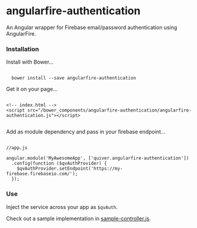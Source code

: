 angularfire-authentication
==========================

An Angular wrapper for Firebase email/password authentication using AngularFire.

### Installation

Install with Bower...

```

  bower install --save angularfire-authentication

```

Get it on your page...

```

<!-- index.html -->
<script src="/bower_components/angularfire-authentication/angularfire-authentication.js"></script>


```

Add as module dependency and pass in your firebase endpoint...

```

//app.js

angular.module('MyAwesomeApp', ['quiver.angularfire-authentication'])
  .config(function ($qvAuthProvider) {
    $qvAuthProvider.setEndpoint('https://my-firebase.firebaseio.com/');
  });

```

### Use

Inject the service across your app as  ```$qvAuth```.

Check out a sample implementation  in [sample-controller.js](https://github.com/deltaepsilon/angularfire-authentication/blob/master/sample-controller.js).